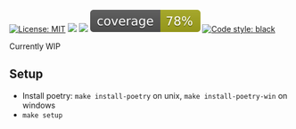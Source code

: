 [![License: MIT](https://img.shields.io/badge/License-MIT-yellow.svg)](https://opensource.org/licenses/MIT)
![](https://img.shields.io/badge/python-3.8-blue)
![](https://camo.githubusercontent.com/59eab954a267c6e9ff1d80e8055de43a0ad771f5e1f3779aef99d111f20bee40/687474703a2f2f7777772e6d7970792d6c616e672e6f72672f7374617469632f6d7970795f62616467652e737667)
![](./coverage.svg)
[![Code style: black](https://img.shields.io/badge/code%20style-black-000000.svg)](https://github.com/psf/black)

Currently WIP

## Setup
- Install poetry: `make install-poetry` on unix, `make install-poetry-win` on windows
- `make setup`
